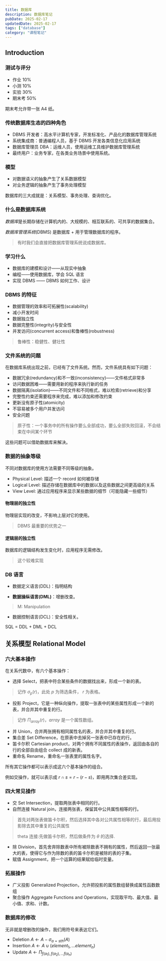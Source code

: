 ```yaml
---
title: 数据库
description: 数据库笔记
pubDate: 2025-02-17
updatedDate: 2025-02-17
tags: ["database"]
category: "课程笔记"
---
```


## Introduction

### 测试与评分

- 作业 10%
- 小测 10%
- 实验 30%
- 期末考 50%

期末考允许带一张 A4 纸。

### 传统数据库生态的四种角色

- DBMS 开发者：高水平计算机专家，开发标准化、产品化的数据库管理系统
- 系统集成商：普通编程人员，基于 DBMS 开发各类信息化应用系统
- 数据库管理员 DBA：运维人员，使用运维工具维护数据库管理系统
- 最终用户：业务专家，在各类业务场景中使用系统。

### 模型

- 对数据语义的抽象产生了关系数据模型
- 对业务逻辑的抽象产生了事务处理模型

数据库的三大成就是：关系模型、事务处理、查询优化。

### 什么是数据库系统

*数据库*是长期存储在计算机内的、大规模的、相互联系的、可共享的数据集合。

*数据库管理系统*(DBMS) 是数据库 + 用于管理数据库的程序。

> 有时我们会直接把数据库管理系统说成数据库。

### 学习什么

- 数据库的建模和设计——从现实中抽象
- 编程——使用数据库，学会 SQL 语言
- 实现 DBMS —— DBMS 如何工作、设计

### DBMS 的特征

- 数据管理的效率和可拓展性(scalability)
- 减小开发时间
- 数据独立性
- 数据完整性(integrity)与安全性
- 并发访问(concurrent access)和鲁棒性(robustness)

> 鲁棒性：稳健性、健壮性

### 文件系统的问题

在数据库系统出现之前，已经有了文件系统。然而，文件系统具有如下问题：

- 数据冗余(redundancy)和不一致(inconsistency)——文件格式非常多
- 访问数据困难——需要用新的程序来执行新的任务
- 数据隔离(isolation)——不同文件和不同格式，难以检索(retrieve)和分享
- 完整性约束还需要程序来完成，难以添加和修改约束
- 更新没有原子性(atomicity)
- 不容易被多个用户并发访问
- 安全问题

> 原子性：一个事务中的所有操作要么全部成功，要么全部失败回滚，不会结束在中间某个环节

这些问题可以借助数据库来解决。

### 数据的抽象等级

不同对数据库的使用方法需要不同等级的抽象。

- Physical Level: 描述一个 record 如何被存储
- Logical Level: 描述存储在数据库中的数据以及这些数据之间更高级的关系
- View Level: 通过应用程序来显示某些数据的细节（可能隐藏一些细节）

#### 物理层的独立性

物理层实现的改变，不影响上层对它的使用。

> DBMS 最重要的优势之一

#### 逻辑层的独立性

数据库的逻辑结构发生变化时，应用程序无需修改。

> 这个较难实现
>
### DB 语言

- 数据定义语言(DDL)：指明结构

- **数据操纵语言(DML)**：增删改查。

> M: Manipulation

- 数据控制语言(DCL)：安全性相关。

SQL = DDL + DML + DCL

## 关系模型 Relational Model

### 六大基本操作

在关系代数中，有六个基本操作：

- 选择 Select，把表中符合某些条件的数据找出来，形成一个新的表。

> 记作 $\sigma_{p}(r)$，此处 $p$ 为筛选条件， $r$ 为表格。

- 投影 Project，它是一种纵向操作，提取一张表中的某些属性形成一个新的表，并合并其中重复的行。

> 记作 $\Pi_{array}(r)$，$array$ 是一个属性数组。

- 并 Union，合并两张拥有相同属性名的表，并合并其中重复的行。
- 集合差 Set Difference，在原表中去掉另一张表中已存在的行。
- 笛卡尔积 Cartesian product，对两个拥有不同属性的表操作，返回由各自的行的全部自由组合 collect 成的新表。
- 重命名 Rename，重命名一张表里的属性名字。

所有其它操作都可以表示成这六个基本操作的组合。

例如交操作，就可以表示成 $r∩s=r-(r-s)$，即用两次集合差实现。

### 四大常见操作

- 交 Set Intersection，提取两张表中相同的行。
- 自然连接 Natural join，连接两张表，保留其中公共属性相等的行。

> 首先对两张表做笛卡尔积，然后选择其中各对公共属性相等的行，最后用投影除去其中重复的公共属性
>
> theta 连接:先做笛卡尔积，然后做条件为 $\theta$ 的选择.

- 除 Division，首先舍弃除数表中所有被除数表不拥有的属性，然后返回一张最大的表，使得它与作为除数的表的笛卡尔积是被除的表的子集。
- 赋值 Assignment，把一个运算的结果赋给临时变量。

### 拓展操作

- 广义投影 Generalized Projection，允许把投影的属性数组替换成属性函数数组
- 聚合操作 Aggregate Functions and Operations，实现取平均、最大值、最小值、求和、计数。

### 数据库的修改

无非就是增删改的操作，我们用符号来表达它们。

- Deletion $A \leftarrow A-\sigma_{a=sth}(A)$
- Insertion $A \leftarrow A ∪ {(element_1,...element_n)}$
- Update $A \leftarrow \Pi_{f(a_1),f(a_2),...f(a_n)}$

<!-- ## SQL(Structured Query Language)

### DDL(Data Definition Language)

```sql
-- 创建一个表
CREATE TABLE branch(
    branch_name char(15) not null,
    branch_city varchar(30),
    assets numeric(8,2),
    -- 设置 key
    primary key (branch_name),
    -- 完整性检查
    check(assets>=0)
)
```

```sql
-- 完全删除一个表（包括表本身）
DROP TABLE branch2(

)
ALTER TABLE a_table ADD an_attribute a_value
``` -->
